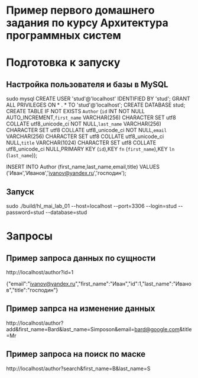 # Пример первого домашнего задания по курсу Архитектура программных систем

# Подготовка к запуску
## Настройка пользователя и базы в MySQL
sudo mysql
CREATE USER 'stud'@'localhost' IDENTIFIED BY 'stud';
GRANT ALL PRIVILEGES ON * . * TO 'stud'@'localhost';
CREATE DATABASE stud;
CREATE TABLE IF NOT EXISTS `Author` (`id` INT NOT NULL AUTO_INCREMENT,`first_name` VARCHAR(256) CHARACTER SET utf8 COLLATE utf8_unicode_ci NOT NULL,`last_name` VARCHAR(256) CHARACTER SET utf8 COLLATE utf8_unicode_ci NOT NULL,`email` VARCHAR(256) CHARACTER SET utf8 COLLATE utf8_unicode_ci NULL,`title` VARCHAR(1024) CHARACTER SET utf8 COLLATE utf8_unicode_ci NULL,PRIMARY KEY (`id`),KEY `fn` (`first_name`),KEY `ln` (`last_name`));

INSERT INTO Author (first_name,last_name,email,title) VALUES ('Иван','Иванов','ivanov@yandex.ru','господин');

##  Запуск
sudo ./build/hl_mai_lab_01 --host=localhost --port=3306 --login=stud --password=stud --database=stud

# Запросы

## Пример запроса данных по сущности
http://localhost/author?id=1

{"email":"ivanov@yandex.ru","first_name":"Иван","id":1,"last_name":"Иванов","title":"господин"}

## Пример запрса на изменение данных
http://localhost/author?add&first_name=Bard&last_name=Simposon&email=bard@google.com&title=Mr

## Пример запроса на поиск по маске
http://localhost/author?search&first_name=B&last_name=S